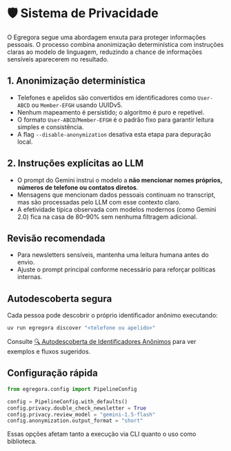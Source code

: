 # 🛡️ Sistema de Privacidade

O Egregora segue uma abordagem enxuta para proteger informações pessoais. O
processo combina anonimização determinística com instruções claras ao modelo de
linguagem, reduzindo a chance de informações sensíveis aparecerem no resultado.

## 1. Anonimização determinística

- Telefones e apelidos são convertidos em identificadores como `User-ABCD` ou
  `Member-EFGH` usando UUIDv5.
- Nenhum mapeamento é persistido; o algoritmo é puro e repetível.
- O formato `User-ABCD`/`Member-EFGH` é o padrão fixo para garantir leitura
  simples e consistência.
- A flag `--disable-anonymization` desativa esta etapa para depuração local.

## 2. Instruções explícitas ao LLM

- O prompt do Gemini instrui o modelo a **não mencionar nomes próprios, números
  de telefone ou contatos diretos**.
- Mensagens que mencionam dados pessoais continuam no transcript, mas são
  processadas pelo LLM com esse contexto claro.
- A efetividade típica observada com modelos modernos (como Gemini 2.0) fica na
  casa de 80–90% sem nenhuma filtragem adicional.

## Revisão recomendada

- Para newsletters sensíveis, mantenha uma leitura humana antes do envio.
- Ajuste o prompt principal conforme necessário para reforçar políticas internas.

## Autodescoberta segura

Cada pessoa pode descobrir o próprio identificador anônimo executando:

```bash
uv run egregora discover "<telefone ou apelido>"
```

Consulte [🔍 Autodescoberta de Identificadores Anônimos](discover.md) para ver
exemplos e fluxos sugeridos.

## Configuração rápida

```python
from egregora.config import PipelineConfig

config = PipelineConfig.with_defaults()
config.privacy.double_check_newsletter = True
config.privacy.review_model = "gemini-1.5-flash"
config.anonymization.output_format = "short"
```

Essas opções afetam tanto a execução via CLI quanto o uso como biblioteca.
